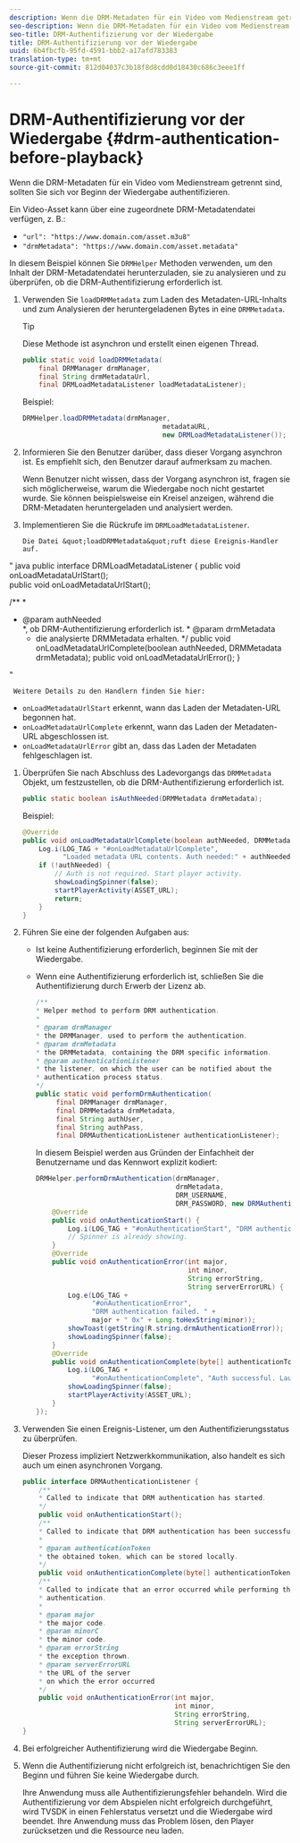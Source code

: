 ```yaml
---
description: Wenn die DRM-Metadaten für ein Video vom Medienstream getrennt sind, sollten Sie sich vor Beginn der Wiedergabe authentifizieren.
seo-description: Wenn die DRM-Metadaten für ein Video vom Medienstream getrennt sind, sollten Sie sich vor Beginn der Wiedergabe authentifizieren.
seo-title: DRM-Authentifizierung vor der Wiedergabe
title: DRM-Authentifizierung vor der Wiedergabe
uuid: 6b4fbcfb-95fd-4591-bbb2-a17afd783383
translation-type: tm+mt
source-git-commit: 812d04037c3b18f8d8cdd0d18430c686c3eee1ff

---
```



# DRM-Authentifizierung vor der Wiedergabe {#drm-authentication-before-playback}

Wenn die DRM-Metadaten für ein Video vom Medienstream getrennt sind, sollten Sie sich vor Beginn der Wiedergabe authentifizieren.

Ein Video-Asset kann über eine zugeordnete DRM-Metadatendatei verfügen, z. B.:

* `"url": "https://www.domain.com/asset.m3u8"`
* `"drmMetadata": "https://www.domain.com/asset.metadata"`

In diesem Beispiel können Sie `DRMHelper` Methoden verwenden, um den Inhalt der DRM-Metadatendatei herunterzuladen, sie zu analysieren und zu überprüfen, ob die DRM-Authentifizierung erforderlich ist.

1. Verwenden Sie `loadDRMMetadata` zum Laden des Metadaten-URL-Inhalts und zum Analysieren der heruntergeladenen Bytes in eine `DRMMetadata`.

   >[!TIP]
   >
   >Diese Methode ist asynchron und erstellt einen eigenen Thread.

   ```java
   public static void loadDRMMetadata( 
       final DRMManager drmManager, 
       final String drmMetadataUrl,  
       final DRMLoadMetadataListener loadMetadataListener); 
   ```

   Beispiel:

   ```java
   DRMHelper.loadDRMMetadata(drmManager,  
                                      metadataURL,  
                                      new DRMLoadMetadataListener());
   ```

1. Informieren Sie den Benutzer darüber, dass dieser Vorgang asynchron ist. Es empfiehlt sich, den Benutzer darauf aufmerksam zu machen.

   Wenn Benutzer nicht wissen, dass der Vorgang asynchron ist, fragen sie sich möglicherweise, warum die Wiedergabe noch nicht gestartet wurde. Sie können beispielsweise ein Kreisel anzeigen, während die DRM-Metadaten heruntergeladen und analysiert werden.

1. Implementieren Sie die Rückrufe im `DRMLoadMetadataListener`.

       Die Datei &quot;loadDRMMetadata&quot;ruft diese Ereignis-Handler auf.
       
 &quot;     java
     public interface DRMLoadMetadataListener {
 public void onLoadMetadataUrlStart();     
     public void onLoadMetadataUrlStart();
       
 /**     *
 * @param authNeeded     
     *, ob DRM-Authentifizierung erforderlich ist.
       * @param drmMetadata
     * die analysierte DRMMetadata erhalten.    */
     public void onLoadMetadataUrlComplete(boolean authNeeded, DRMMetadata drmMetadata);
       public void onLoadMetadataUrlError();
       }
     
 &quot;     
     
     Weitere Details zu den Handlern finden Sie hier:
   
   * `onLoadMetadataUrlStart` erkennt, wann das Laden der Metadaten-URL begonnen hat.
   * `onLoadMetadataUrlComplete` erkennt, wann das Laden der Metadaten-URL abgeschlossen ist.
   * `onLoadMetadataUrlError` gibt an, dass das Laden der Metadaten fehlgeschlagen ist.

1. Überprüfen Sie nach Abschluss des Ladevorgangs das `DRMMetadata` Objekt, um festzustellen, ob die DRM-Authentifizierung erforderlich ist.

   ```java
   public static boolean isAuthNeeded(DRMMetadata drmMetadata);
   ```

   Beispiel:

   ```java
   @Override 
   public void onLoadMetadataUrlComplete(boolean authNeeded, DRMMetadata drmMetadata) {  
       Log.i(LOG_TAG + "#onLoadMetadataUrlComplete",  
             "Loaded metadata URL contents. Auth needed:" + authNeeded + "."); 
       if (!authNeeded) { 
           // Auth is not required. Start player activity.     
           showLoadingSpinner(false);     
           startPlayerActivity(ASSET_URL); 
           return; 
       } 
   } 
   ```

1. Führen Sie eine der folgenden Aufgaben aus:

   * Ist keine Authentifizierung erforderlich, beginnen Sie mit der Wiedergabe.
   * Wenn eine Authentifizierung erforderlich ist, schließen Sie die Authentifizierung durch Erwerb der Lizenz ab.

      ```java
      /** 
      * Helper method to perform DRM authentication. 
      * 
      * @param drmManager 
      * the DRMManager, used to perform the authentication. 
      * @param drmMetadata 
      * the DRMMetadata, containing the DRM specific information. 
      * @param authenticationListener 
      * the listener, on which the user can be notified about the 
      * authentication process status. 
      */ 
      public static void performDrmAuthentication( 
           final DRMManager drmManager,  
           final DRMMetadata drmMetadata, 
           final String authUser,  
           final String authPass,  
           final DRMAuthenticationListener authenticationListener);
      ```

      In diesem Beispiel werden aus Gründen der Einfachheit der Benutzername und das Kennwort explizit kodiert:

      ```java
      DRMHelper.performDrmAuthentication(drmManager,  
                                         drmMetadata,  
                                         DRM_USERNAME,  
                                         DRM_PASSWORD, new DRMAuthenticationListener() { 
          @Override 
          public void onAuthenticationStart() { 
              Log.i(LOG_TAG + "#onAuthenticationStart", "DRM authentication started."); 
              // Spinner is already showing. 
          } 
          @Override 
          public void onAuthenticationError(int major,  
                                            int minor,  
                                            String errorString,  
                                            String serverErrorURL) { 
              Log.e(LOG_TAG +  
                    "#onAuthenticationError",  
                    "DRM authentication failed. " +  
                    major + " 0x" + Long.toHexString(minor)); 
              showToast(getString(R.string.drmAuthenticationError));   
              showLoadingSpinner(false); 
          } 
          @Override 
          public void onAuthenticationComplete(byte[] authenticationToken) { 
              Log.i(LOG_TAG +  
                    "#onAuthenticationComplete", "Auth successful. Launching content."); 
              showLoadingSpinner(false); 
              startPlayerActivity(ASSET_URL); 
          } 
      }); 
      ```

1. Verwenden Sie einen Ereignis-Listener, um den Authentifizierungsstatus zu überprüfen.

   Dieser Prozess impliziert Netzwerkkommunikation, also handelt es sich auch um einen asynchronen Vorgang.

   ```java
   public interface DRMAuthenticationListener { 
       /** 
       * Called to indicate that DRM authentication has started. 
       */ 
       public void onAuthenticationStart(); 
       /** 
       * Called to indicate that DRM authentication has been successful. 
       * 
       * @param authenticationToken 
       * the obtained token, which can be stored locally. 
       */ 
       public void onAuthenticationComplete(byte[] authenticationToken); 
       /** 
       * Called to indicate that an error occurred while performing the DRM 
       * authentication. 
       * 
       * @param major 
       * the major code. 
       * @param minorC 
       * the minor code. 
       * @param errorString 
       * the exception thrown. 
       * @param serverErrorURL 
       * the URL of the server  
       * on which the error occurred 
       */ 
       public void onAuthenticationError(int major,  
                                         int minor,  
                                         String errorString,  
                                         String serverErrorURL); 
   } 
   ```

1. Bei erfolgreicher Authentifizierung wird die Wiedergabe Beginn.
1. Wenn die Authentifizierung nicht erfolgreich ist, benachrichtigen Sie den Beginn und führen Sie keine Wiedergabe durch.

   Ihre Anwendung muss alle Authentifizierungsfehler behandeln. Wird die Authentifizierung vor dem Abspielen nicht erfolgreich durchgeführt, wird TVSDK in einen Fehlerstatus versetzt und die Wiedergabe wird beendet. Ihre Anwendung muss das Problem lösen, den Player zurücksetzen und die Ressource neu laden.
